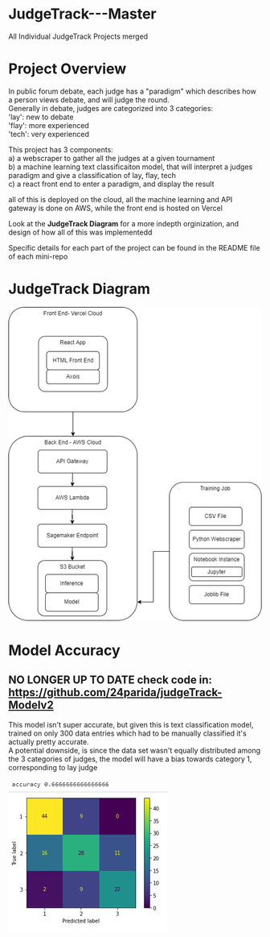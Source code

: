 # JudgeTrack---Master
All Individual JudgeTrack Projects merged

# Project Overview
In public forum debate, each judge has a "paradigm" which describes how a person views debate, and will judge the round.
<br>
Generally in debate, judges are categorized into 3 categories:
<br>
  'lay': new to debate
  <br>
  'flay': more experienced
  <br>
  'tech': very experienced
  <br>
 
This project has 3 components:
<br>
a) a webscraper to gather all the judges at a given tournament
<br>
b) a machine learning text classificaiton model, that will interpret a judges paradigm and give a classification of lay, flay, tech
<br>
c) a react front end to enter a paradigm, and display the result
<br>

all of this is deployed on the cloud, all the machine learning and API gateway is done on AWS, while the front end is hosted on Vercel

Look at the **JudgeTrack Diagram** for a more indepth orginization, and design of how all of this was implementedd

Specific details for each part of the project can be found in the README file of each mini-repo
# JudgeTrack Diagram
![JudgeTrack Diagram down, look at JudgeTrackDiagram.png file in repo](JudgeTrackDiagram.png)

# Model Accuracy
## NO LONGER UP TO DATE check code in: https://github.com/24parida/judgeTrack-Modelv2

This model isn't super accurate, but given this is text classification model, trained on only 300 data entries which had to be manually classified it's actually pretty accurate.
<br>
A potential downside, is since the data set wasn't equally distributed among the 3 categories of judges, the model will have a bias towards category 1, corresponding to lay judge
<br>
<br>
![JudgeTrack Diagram down, look at ModelAccuracy.png file in repo](ModelAccuracy.PNG)
<br>
![JudgeTrack Diagram down, look at HeatMap.png file in repo](HeatMap.PNG)
